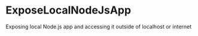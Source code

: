 # ExposeLocalNodeJsApp
Exposing local Node.js app and accessing it outside of localhost or internet
